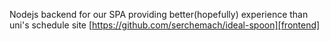 Nodejs backend for our SPA providing better(hopefully) experience than uni's schedule site
[https://github.com/serchemach/ideal-spoon][frontend]
